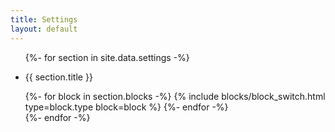 ```yaml
---
title: Settings
layout: default
---
```

<div class="pt2">
  <ul class="list-reset">
    {%- for section in site.data.settings -%}
      <li class="clearfix founders-grotesk color-gray pb3" data-section id="{{ section.target_id }}">
        <div class="col py1 col-12 lg:col-3 lg:py0">
          <p class="font-size-xs uppercase color-gray">
            {{ section.title }}
          </p>
        </div>
        <div class="col col-12 lg:col-9">
          {%- for block in section.blocks -%}
              {% include blocks/block_switch.html type=block.type block=block %}
          {%- endfor -%}
        </div>
      </li>
    {%- endfor -%}
  </ul>

</div>
